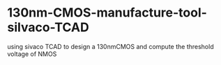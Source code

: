# 130nm-CMOS-manufacture-tool-silvaco-TCAD
using sivaco TCAD to design a 130nmCMOS and compute the threshold voltage of NMOS
